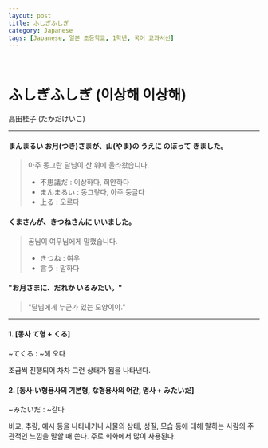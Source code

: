 ```yaml
---
layout: post
title: ふしぎふしぎ
category: Japanese
tags: [Japanese, 일본 초등학교, 1학년, 국어 교과서선]
---
```


&nbsp;

# ふしぎふしぎ (이상해 이상해)

高田桂子 (たかだけいこ)

----

#### まんまるい お月(つき)さまが、山(やま)の うえに のぼって きました。

> 아주 동그란 달님이 산 위에 올라왔습니다.
> - 不思議だ : 이상하다, 희안하다
> - まんまるい : 동그랗다, 아주 둥글다
> - 上る : 오르다

#### くまさんが、きつねさんに いいました。

> 곰님이 여우님에게 말했습니다.
> - きつね : 여우
> - 言う : 말하다

#### "お月さまに、だれか いるみたい。"

> "달님에게 누군가 있는 모양이야."

----

#### 1. [동사 て형 + くる]

~てくる : ~해 오다

조금씩 진행되어 차차 그런 상태가 됨을 나타낸다.

#### 2. [동사·い형용사의 기본형, な형용사의 어간, 명사 + みたいだ]

~みたいだ : ~같다

비교, 추량, 예시 등을 나타내거나 사물의 상태, 성질, 모습 등에 대해 말하는 사람의 주관적인 느낌을 말할 때 쓴다. 주로 회화에서 많이 사용된다.